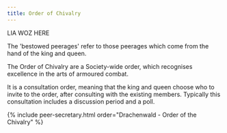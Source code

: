 ```yaml
---
title: Order of Chivalry
---
```


LIA WOZ HERE 

The 'bestowed peerages' refer to those peerages which come from the hand of the king and queen. 

The Order of Chivalry are a Society-wide order, which recognises excellence in the arts of armoured combat. 

It is a consultation order, meaning that the king and queen choose who to invite to the order, after consulting with the existing members. Typically this consultation includes a discussion period and a poll. 

{% include peer-secretary.html order="Drachenwald - Order of the Chivalry" %}